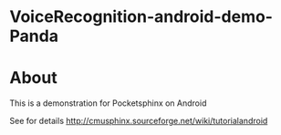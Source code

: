 # VoiceRecognition-android-demo-Panda
About
=====

This is a demonstration for Pocketsphinx on Android

See for details http://cmusphinx.sourceforge.net/wiki/tutorialandroid
